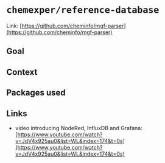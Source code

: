 # `chemexper/reference-database`

Link: [https://github.com/cheminfo/mgf-parser](https://github.com/cheminfo/mgf-parser)

## Goal

## Context


## Packages used


## Links

- video introducing NodeRed, InfluxDB and Grafana: [https://www.youtube.com/watch?v=JdV4x925au0&list=WL&index=174&t=0s](https://www.youtube.com/watch?v=JdV4x925au0&list=WL&index=174&t=0s)